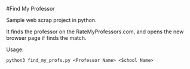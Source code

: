 #Find My Professor

Sample web scrap project in python.

It finds the professor on the RateMyProfessors.com, and opens the new browser page if finds the match.

Usage:

    python3 find_my_profs.py <Professor Name> <School Name>
